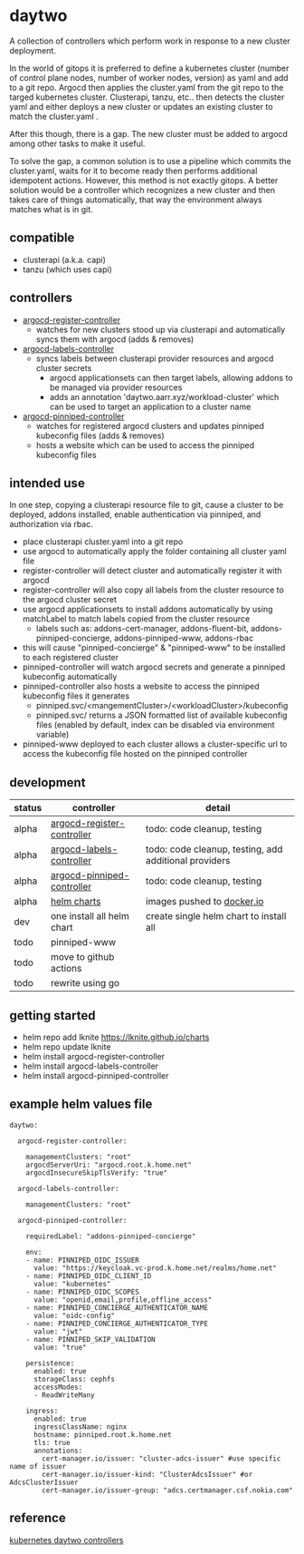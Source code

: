 # daytwo
A collection of controllers which perform work in response to a new cluster deployment.

In the world of gitops it is preferred to define a kubernetes cluster (number of control plane nodes, number of
worker nodes, version) as yaml and add to a git repo.  Argocd then applies the cluster.yaml from the git repo to
the targed kubernetes cluster.  Clusterapi, tanzu, etc.. then detects the cluster yaml and either deploys a new
cluster or updates an existing cluster to match the cluster.yaml .

After this though, there is a gap.  The new cluster must be added to argocd among other tasks to make it useful.

To solve the gap, a common solution is to use a pipeline which commits the cluster.yaml, waits for it to become
ready then performs additional idempotent actions.  However, this method is not exactly gitops.  A better solution
would be a controller which recognizes a new cluster and then takes care of things automatically, that way the
environment always matches what is in git.

## compatible
- clusterapi (a.k.a. capi)
- tanzu (which uses capi)

## controllers
- [argocd-register-controller](https://github.com/lknite/daytwo/tree/main/argocd-register-controller)
  - watches for new clusters stood up via clusterapi and automatically syncs them with argocd (adds & removes)
- [argocd-labels-controller](https://github.com/lknite/daytwo/tree/main/argocd-labels-controller)
  - syncs labels between clusterapi provider resources and argocd cluster secrets
    - argocd applicationsets can then target labels, allowing addons to be managed via provider resources
    - adds an annotation 'daytwo.aarr.xyz/workload-cluster' which can be used to target an application to a cluster name
- [argocd-pinniped-controller](https://github.com/lknite/daytwo/tree/main/argocd-pinniped-controller)
  - watches for registered argocd clusters and updates pinniped kubeconfig files (adds & removes)
  - hosts a website which can be used to access the pinniped kubeconfig files

## intended use
In one step, copying a clusterapi resource file to git, cause a cluster to be deployed, addons installed, enable authentication via pinniped, and authorization via rbac.

- place clusterapi cluster.yaml into a git repo
- use argocd to automatically apply the folder containing all cluster yaml file
- register-controller will detect cluster and automatically register it with argocd
- register-controller will also copy all labels from the cluster resource to the argocd cluster secret
- use argocd applicationsets to install addons automatically by using matchLabel to match labels copied from the cluster resource
  - labels such as: addons-cert-manager, addons-fluent-bit, addons-pinniped-concierge, addons-pinniped-www, addons-rbac
- this will cause "pinniped-concierge" & "pinniped-www" to be installed to each registered cluster
- pinniped-controller will watch argocd secrets and generate a pinniped kubeconfig automatically
- pinniped-controller also hosts a website to access the pinniped kubeconfig files it generates
  - pinniped.svc/\<mangementCluster\>/\<workloadCluster\>/kubeconfig
  - pinniped.svc/ returns a JSON formatted list of available kubeconfig files (enabled by default, index can be disabled via environment variable)
- pinniped-www deployed to each cluster allows a cluster-specific url to access the kubeconfig file hosted on the pinniped controller

## development
| status  | controller                            | detail                                  |
|---------|---------------------------------------|-----------------------------------------|
| alpha   | [argocd-register-controller](https://github.com/lknite/daytwo/tree/main/argocd-register-controller)     | todo: code cleanup, testing |
| alpha   | [argocd-labels-controller](https://github.com/lknite/daytwo/tree/main/argocd-labels-controller)     | todo: code cleanup, testing, add additional providers |
| alpha   | [argocd-pinniped-controller](https://github.com/lknite/daytwo/tree/main/argocd-pinniped-controller)     | todo: code cleanup, testing |
| alpha   | [helm charts](https://lknite.github.io/charts) | images pushed to [docker.io](https://hub.docker.com/repositories/lknite) |
| dev     | one install all helm chart | create single helm chart to install all |
| todo    | pinniped-www | |
| todo    | move to github actions     |                                         |
| todo    | rewrite using go      |                                         |

## getting started
- helm repo add lknite https://lknite.github.io/charts
- helm repo update lknite
- helm install argocd-register-controller
- helm install argocd-labels-controller
- helm install argocd-pinniped-controller

## example helm values file
```
daytwo:

  argocd-register-controller:

    managementClusters: "root"
    argocdServerUri: "argocd.root.k.home.net"
    argocdInsecureSkipTlsVerify: "true"

  argocd-labels-controller:

    managementClusters: "root"

  argocd-pinniped-controller:

    requiredLabel: "addons-pinniped-concierge"

    env:
    - name: PINNIPED_OIDC_ISSUER
      value: "https://keycloak.vc-prod.k.home.net/realms/home.net"
    - name: PINNIPED_OIDC_CLIENT_ID
      value: "kubernetes"
    - name: PINNIPED_OIDC_SCOPES
      value: "openid,email,profile,offline_access"
    - name: PINNIPED_CONCIERGE_AUTHENTICATOR_NAME
      value: "oidc-config"
    - name: PINNIPED_CONCIERGE_AUTHENTICATOR_TYPE
      value: "jwt"
    - name: PINNIPED_SKIP_VALIDATION
      value: "true"

    persistence:
      enabled: true
      storageClass: cephfs
      accessModes:
      - ReadWriteMany

    ingress:
      enabled: true
      ingressClassName: nginx
      hostname: pinniped.root.k.home.net
      tls: true
      annotations:
        cert-manager.io/issuer: "cluster-adcs-issuer" #use specific name of issuer
        cert-manager.io/issuer-kind: "ClusterAdcsIssuer" #or AdcsClusterIssuer
        cert-manager.io/issuer-group: "adcs.certmanager.csf.nokia.com"
```

## reference ##
[kubernetes daytwo controllers](https://www.travisloyd.xyz/2023/07/08/kubernetes-daytwo-controllers/)
